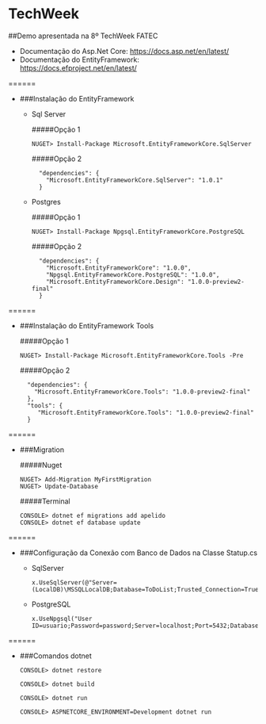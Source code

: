 # TechWeek
##Demo apresentada na 8º TechWeek FATEC

- Documentação do Asp.Net Core: https://docs.asp.net/en/latest/
- Documentação do EntityFramework: https://docs.efproject.net/en/latest/

======

- ###Instalação do EntityFramework
  - Sql Server
	          
      #####Opção 1
      ```
      NUGET> Install-Package Microsoft.EntityFrameworkCore.SqlServer
      ``` 
      #####Opção 2
      ``` 
        "dependencies": {
          "Microsoft.EntityFrameworkCore.SqlServer": "1.0.1"
        }
      ``` 
  - Postgres
  
      #####Opção 1
      ```
      NUGET> Install-Package Npgsql.EntityFrameworkCore.PostgreSQL
      ``` 
      #####Opção 2
      ``` 
        "dependencies": {
          "Microsoft.EntityFrameworkCore": "1.0.0",
          "Npgsql.EntityFrameworkCore.PostgreSQL": "1.0.0",
          "Microsoft.EntityFrameworkCore.Design": "1.0.0-preview2-final"
        }
      ``` 
      
======
- ###Instalação do EntityFramework Tools

  #####Opção 1
  ```
  NUGET> Install-Package Microsoft.EntityFrameworkCore.Tools -Pre
  ``` 
  #####Opção 2
  ``` 
    "dependencies": {
      "Microsoft.EntityFrameworkCore.Tools": "1.0.0-preview2-final"
    },
    "tools": {
       "Microsoft.EntityFrameworkCore.Tools": "1.0.0-preview2-final"
    }
  ``` 
    
======
    
- ###Migration 

  #####Nuget
  ```
  NUGET> Add-Migration MyFirstMigration
  NUGET> Update-Database
  ```
  #####Terminal
  ```
  CONSOLE> dotnet ef migrations add apelido
  CONSOLE> dotnet ef database update 
  ```

======

- ###Configuração da Conexão com Banco de Dados na Classe Statup.cs

  - SqlServer
  
    ```
    x.UseSqlServer(@"Server=(LocalDB)\MSSQLLocalDB;Database=ToDoList;Trusted_Connection=True;")
    ```
    
  - PostgreSQL
  
    ```
    x.UseNpgsql("User ID=usuario;Password=password;Server=localhost;Port=5432;Database=ToDoList;Pooling=true;")
    ```
    
======
    
- ###Comandos dotnet

  ```
  CONSOLE> dotnet restore
  ```
  
  ```
  CONSOLE> dotnet build
  ```

  ```
  CONSOLE> dotnet run
  ```

  ```
  CONSOLE> ASPNETCORE_ENVIRONMENT=Development dotnet run
  ```
    
